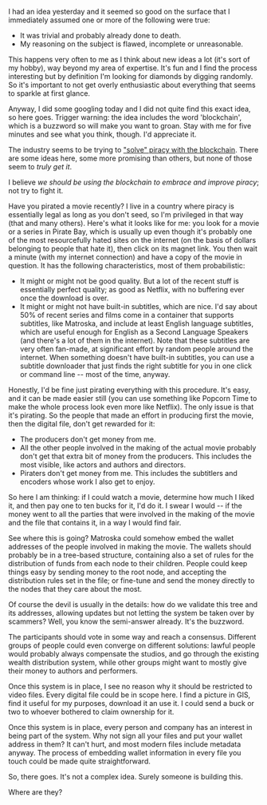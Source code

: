 <!--
.. title: Embracing piracy
.. slug: embracing-piracy
.. date: 2019-10-06 15:01:56 UTC+02:00
.. tags: 
.. category: 
.. link: 
.. description: 
.. type: text
.. status:
-->

I had an idea yesterday and it seemed so good on the surface that I immediately assumed one or more of the following were true:

 - It was trivial and probably already done to death.
 - My reasoning on the subject is flawed, incomplete or unreasonable.

This happens very often to me as I think about new ideas a lot (it's sort of my hobby), way beyond my area of expertise. It's fun and I find the process interesting but by definition I'm looking for diamonds by digging randomly. So it's important to not get overly enthusiastic about everything that seems to sparkle at first glance.

Anyway, I did some googling today and I did not quite find this exact idea, so here goes. Trigger warning: the idea includes the word 'blockchain', which is a buzzword so will make you want to groan. Stay with me for five minutes and see what you think, though. I'd appreciate it.

The industry seems to be trying to ["solve" piracy with the blockchain](https://medium.com/datadriveninvestor/5-blockchain-initiatives-that-are-solve-digital-piracy-877238afd3f4). There are some ideas here, some more promising than others, but none of those seem to *truly get it*. 

I believe *we should be using the blockchain to embrace and improve piracy*; not try to fight it.

Have you pirated a movie recently? I live in a country where piracy is essentially legal as long as you don't seed, so I'm privileged in that way (that and many others). Here's what it looks like for me: you look for a movie or a series in Pirate Bay, which is usually up even though it's probably one of the most resourcefully hated sites on the internet (on the basis of dollars belonging to people that hate it), then click on its magnet link. You then wait a minute (with my internet connection) and have a copy of the movie in question. It has the following characteristics, most of them probabilistic:

 - It might or might not be good quality. But a lot of the recent stuff is essentially perfect quality; as good as Netflix, with no buffering ever once the download is over.
 - It might or might not have built-in subtitles, which are nice. I'd say about 50% of recent series and films come in a container that supports subtitles, like Matroska, and include at least English language subtitles, which are useful enough for English as a Second Language Speakers (and there's a lot of them in the internet). Note that these subtitles are very often fan-made, at significant effort by random people around the internet. When something doesn't have built-in subtitles, you can use a subtitle downloader that just finds the right subtitle for you in one click or command line -- most of the time, anyway.

Honestly, I'd be fine just pirating everything with this procedure. It's easy, and it can be made easier still (you can use something like Popcorn Time to make the whole process look even more like Netflix). The only issue is that it's pirating. So the people that made an effort in producing first the movie, then the digital file, don't get rewarded for it:

 - The producers don't get money from me.
 - All the other people involved in the making of the actual movie probably don't get that extra bit of money from the producers. This includes the most visible, like actors and authors and directors.
 - Piraters don't get money from me. This includes the subtitlers and encoders whose work I also get to enjoy.

So here I am thinking: if I could watch a movie, determine how much I liked it, and then pay one to ten bucks for it, I'd do it. I swear I would -- if the money went to all the parties that were involved in the making of the movie and the file that contains it, in a way I would find fair.

See where this is going? Matroska could somehow embed the wallet addresses of the people involved in making the movie. The wallets should probably be in a tree-based structure, containing also a set of rules for the distribution of funds from each node to their children. People could keep things easy by sending money to the root node, and accepting the distribution rules set in the file; or fine-tune and send the money directly to the nodes that they care about the most.

Of course the devil is usually in the details: how do we validate this tree and its addresses, allowing updates but not letting the system be taken over by scammers? Well, you know the semi-answer already. It's the buzzword. 

The participants should vote in some way and reach a consensus. Different groups of people could even converge on different solutions: lawful people would probably always compensate the studios, and go through the existing wealth distribution system, while other groups might want to mostly give their money to authors and performers.

Once this system is in place, I see no reason why it should be restricted to video files. Every digital file could be in scope here. I find a picture in GIS, find it useful for my purposes, download it an use it. I could send a buck or two to whoever bothered to claim ownership for it.

Once this system is in place, every person and company has an interest in being part of the system. Why not sign all your files and put your wallet address in them? It can't hurt, and most modern files include metadata anyway. The process of embedding wallet information in every file you touch could be made quite straightforward.

So, there goes. It's not a complex idea. Surely someone is building this.  

Where are they?
